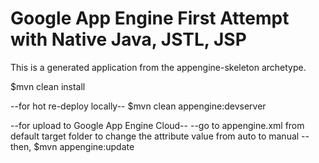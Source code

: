 Google App Engine First Attempt with Native Java, JSTL, JSP
=============================

This is a generated application from the appengine-skeleton archetype.

$mvn clean install

--for hot re-deploy locally--
$mvn clean appengine:devserver

--for upload to Google App Engine Cloud--
--go to appengine.xml from default target folder to change the attribute value from auto to manual
--then,
$mvn appengine:update
